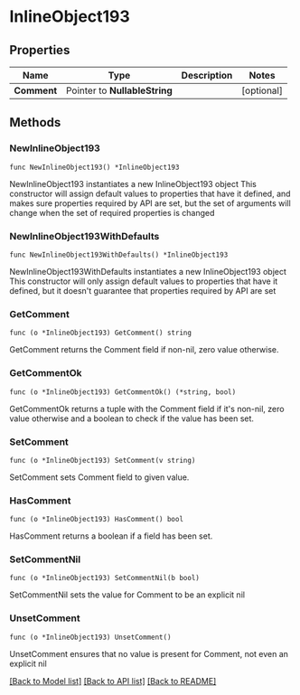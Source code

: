 # InlineObject193

## Properties

Name | Type | Description | Notes
------------ | ------------- | ------------- | -------------
**Comment** | Pointer to **NullableString** |  | [optional] 

## Methods

### NewInlineObject193

`func NewInlineObject193() *InlineObject193`

NewInlineObject193 instantiates a new InlineObject193 object
This constructor will assign default values to properties that have it defined,
and makes sure properties required by API are set, but the set of arguments
will change when the set of required properties is changed

### NewInlineObject193WithDefaults

`func NewInlineObject193WithDefaults() *InlineObject193`

NewInlineObject193WithDefaults instantiates a new InlineObject193 object
This constructor will only assign default values to properties that have it defined,
but it doesn't guarantee that properties required by API are set

### GetComment

`func (o *InlineObject193) GetComment() string`

GetComment returns the Comment field if non-nil, zero value otherwise.

### GetCommentOk

`func (o *InlineObject193) GetCommentOk() (*string, bool)`

GetCommentOk returns a tuple with the Comment field if it's non-nil, zero value otherwise
and a boolean to check if the value has been set.

### SetComment

`func (o *InlineObject193) SetComment(v string)`

SetComment sets Comment field to given value.

### HasComment

`func (o *InlineObject193) HasComment() bool`

HasComment returns a boolean if a field has been set.

### SetCommentNil

`func (o *InlineObject193) SetCommentNil(b bool)`

 SetCommentNil sets the value for Comment to be an explicit nil

### UnsetComment
`func (o *InlineObject193) UnsetComment()`

UnsetComment ensures that no value is present for Comment, not even an explicit nil

[[Back to Model list]](../README.md#documentation-for-models) [[Back to API list]](../README.md#documentation-for-api-endpoints) [[Back to README]](../README.md)


